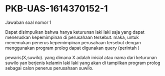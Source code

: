 # PKB-UAS-1614370152-1
Jawaban soal nomor 1



Dapat disimpulkan bahwa hanya keturunan laki laki saja yang dapat meneruskan kepemimpinan di perusahaan tersebut. maka, untuk menemukan penerus kepemimpinan perusahaan tersebut dengan menggunakan program prolog dapat digunakan query (perintah ) 

pewaris(X,suwilo).
yang dimana X adalah inisial atau nama dari keturunan suwilo yan berjenis kelamin laki laki 
yang akan di tampilkan program prolog sebagai calon penerus perusahaan suwilo.
